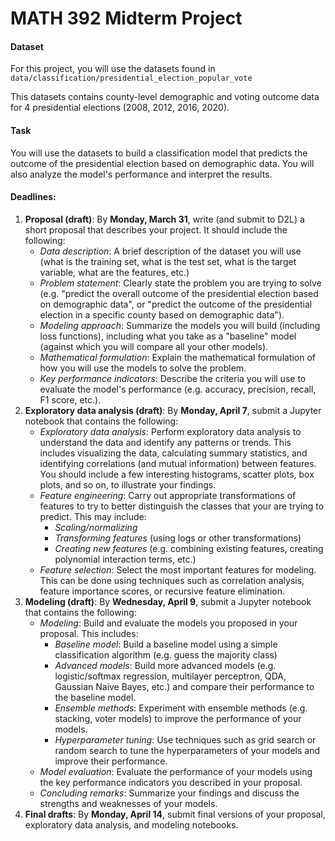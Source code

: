 # MATH 392 Midterm Project

#### Dataset
For this project, you will use the datasets found in `data/classification/presidential_election_popular_vote`

This datasets contains county-level demographic and voting outcome data for 4 presidential elections (2008, 2012, 2016, 2020). 

#### Task
You will use the datasets to build a classification model that predicts the outcome of the presidential election based on demographic data. You will also analyze the model's performance and interpret the results.


#### Deadlines:
1. **Proposal (draft)**: By **Monday, March 31**, write (and submit to D2L) a short proposal that describes your project. It should include the following:
   - *Data description*: A brief description of the dataset you will use (what is the training set, what is the test set, what is the target variable, what are the features, etc.)
   - *Problem statement*: Clearly state the problem you are trying to solve (e.g. "predict the overall outcome of the presidential election based on demographic data", or "predict the outcome of the presidential election in a specific county based on demographic data"). 
   - *Modeling approach*: Summarize the models you will build (including loss functions), including what you take as a "baseline" model (against which you will compare all your other models).
   - *Mathematical formulation*: Explain the mathematical formulation of how you will use the models to solve the problem.
   - *Key performance indicators*: Describe the criteria you will use to evaluate the model's performance (e.g. accuracy, precision, recall, F1 score, etc.).
2. **Exploratory data analysis (draft)**: By **Monday, April 7**, submit a Jupyter notebook that contains the following:
   - *Exploratory data analysis*: Perform exploratory data analysis to understand the data and identify any patterns or trends. This includes visualizing the data, calculating summary statistics, and identifying correlations (and mutual information) between features. You should include a few interesting histograms, scatter plots, box plots, and so on, to illustrate your findings.
   - *Feature engineering*: Carry out appropriate transformations of features to try to better distinguish the classes that your are trying to predict. This may include:
        - *Scaling/normalizing*
        - *Transforming features* (using logs or other transformations)
        - *Creating new features* (e.g. combining existing features, creating polynomial interaction terms, etc.)
   - *Feature selection*: Select the most important features for modeling. This can be done using techniques such as correlation analysis, feature importance scores, or recursive feature elimination.
3. **Modeling (draft)**: By **Wednesday, April 9**, submit a Jupyter notebook that contains the following:
    - *Modeling*: Build and evaluate the models you proposed in your proposal. This includes:
        - *Baseline model*: Build a baseline model using a simple classification algorithm (e.g. guess the majority class)
        - *Advanced models*: Build more advanced models (e.g. logistic/softmax regression, multilayer perceptron, QDA, Gaussian Naive Bayes, etc.) and compare their performance to the baseline model.
        - *Ensemble methods*: Experiment with ensemble methods (e.g. stacking, voter models) to improve the performance of your models.
        - *Hyperparameter tuning*: Use techniques such as grid search or random search to tune the hyperparameters of your models and improve their performance.
    - *Model evaluation*: Evaluate the performance of your models using the key performance indicators you described in your proposal. 
    - *Concluding remarks*: Summarize your findings and discuss the strengths and weaknesses of your models.
4. **Final drafts**: By **Monday, April 14**, submit final versions of your proposal, exploratory data analysis, and modeling notebooks.
